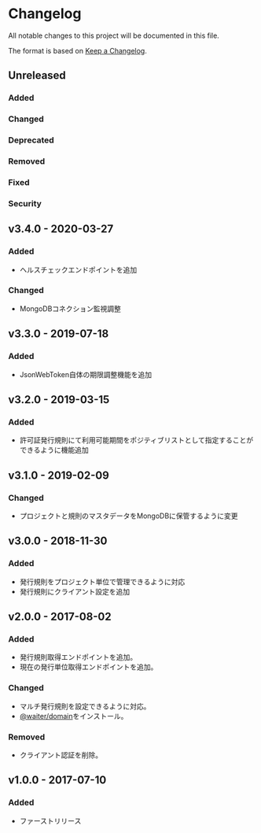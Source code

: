 # Changelog

All notable changes to this project will be documented in this file.

The format is based on [Keep a Changelog](http://keepachangelog.com/).

## Unreleased

### Added

### Changed

### Deprecated

### Removed

### Fixed

### Security

## v3.4.0 - 2020-03-27

### Added

- ヘルスチェックエンドポイントを追加

### Changed

- MongoDBコネクション監視調整

## v3.3.0 - 2019-07-18

### Added

- JsonWebToken自体の期限調整機能を追加

## v3.2.0 - 2019-03-15

### Added

- 許可証発行規則にて利用可能期間をポジティブリストとして指定することができるように機能追加

## v3.1.0 - 2019-02-09

### Changed

- プロジェクトと規則のマスタデータをMongoDBに保管するように変更

## v3.0.0 - 2018-11-30

### Added

- 発行規則をプロジェクト単位で管理できるように対応
- 発行規則にクライアント設定を追加

## v2.0.0 - 2017-08-02

### Added

- 発行規則取得エンドポイントを追加。
- 現在の発行単位取得エンドポイントを追加。

### Changed

- マルチ発行規則を設定できるように対応。
- [@waiter/domain](https://www.npmjs.com/package/@waiter/domain)をインストール。

### Removed

- クライアント認証を削除。

## v1.0.0 - 2017-07-10

### Added

- ファーストリリース
